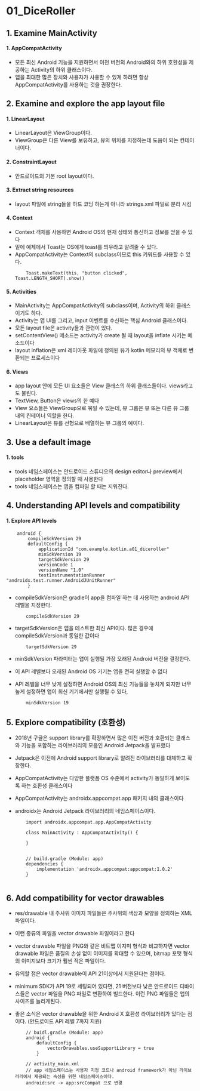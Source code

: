 # 01_DiceRoller

## 1. Examine MainActivity
#### 1. AppCompatActivity
 - 모든 최신 Android 기능을 지원하면서 이전 버전의 Android와의 하위 호환성을 제공하는 Activity의 하위 클래스이다.
 - 앱을 최대한 많은 장치와 사용자가 사용할 수 있게 하려면 항상 AppCompatActivity를 사용하는 것을 권장한다.


## 2. Examine and explore the app layout file
#### 1. LinearLayout
 - LinearLayout은 ViewGroup이다.
 - ViewGroup은 다른 View를 보유하고, 뷰의 위치를 지정하는데 도움이 되는 컨테이너이다.

#### 2. ConstraintLayout
 - 안드로이드의 기본 root layout이다.


#### 3. Extract string resources
 - layout 파일에 string들을 하드 코딩 하는게 아니라 strings.xml 파일로 분리 시킴

#### 4. Context
 - Context 객체를 사용하면 Android OS의 현재 상태와 통신하고 정보를 얻을 수 있다
 - 밑에 예제에서 Toast는 OS에게 toast를 띄우라고 알려줄 수 있다.
 - AppCompatActivity는 Context의 subclass이므로 this 키워드를 사용할 수 있다.
    ```
        Toast.makeText(this, "button clicked", Toast.LENGTH_SHORT).show()
    ```
#### 5. Activities
 - MainActivity는 AppCompatActivity의 subclass이며, Activity의 하위 클래스이기도 하다.
 - Activity는 앱 UI를 그리고, input 이벤트를 수신하는 핵심 Android 클래스이다.
 - 모든 layout file은 activity들과 관련이 있다.
 - setContentView() 메소드는 activity가 create 될 때 layout을 inflate 시키는 메소드이다
 - layout inflation은 xml 레이아웃 파일에 정의된 뷰가 kotlin 메모리의 뷰 객체로 변환되는 프로세스이다

#### 6. Views
 - app layout 안에 모든 UI 요소들은 View 클래스의 하위 클래스들이다. views라고도 불린다.
 - TextView, Button은 views의 한 예다
 - View 요소들은 ViewGroup으로 묶일 수 있는데, 뷰 그룹은 뷰 또는 다른 뷰 그룹 내의 컨테이너 역할을 한다.
 - LinearLayout은 뷰를 선형으로 배열하는 뷰 그룹의 예이다.

## 3. Use a default image
#### 1. tools
 - tools 네임스페이스는 안드로이드 스튜디오의 design editor나 preview에서 placeholder 영역을 정의할 때 사용한다
 - tools 네임스페이스는 앱을 컴파일 할 때는 지워진다.

## 4. Understanding API levels and compatibility
#### 1. Explore API levels

``` 
    android {
        compileSdkVersion 29
        defaultConfig {
            applicationId "com.example.kotlin.a01_diceroller"
            minSdkVersion 19
            targetSdkVersion 29
            versionCode 1
            versionName "1.0"
            testInstrumentationRunner "androidx.test.runner.AndroidJUnitRunner"
        }
```


 - compileSdkVersion은 gradle이 app을 컴파일 하는 데 사용하는 android API 레벨을 지정한다.
 
 
    ```
        compileSdkVersion 29
    ```
 
 - targetSdkVersion은 앱을 테스트한 최신 API이다. 많은 경우에 compileSdkVersion과 동일한 값이다
 
 
    ```
        targetSdkVersion 29
    ```
 
 - minSdkVersion 파라미터는 앱이 실행될 가장 오래된 Android 버전을 결정한다.
 - 이 API 레벨보다 오래된 Android OS 기기는 앱을 전혀 실행할 수 없다
 - API 레벨을 너무 낮게 설정하면 Android OS의 최신 기능들을 놓치게 되지만 너무 높게 설정하면 앱이 최신 기기에서만 실행될 수 있다,
 
 
   ```
       minSdkVersion 19
   ``` 
       
## 5. Explore compatibility (호환성)
 - 2018년 구글은 support library를 확장하면서 많은 이전 버전과 호환되는 클래스와 기능을 포함하는 라이브러리의 모음인 Android Jetpack을 발표했다
 - Jetpack은 이전에 Android support library로 알려진 라이브러리를 대체하고 확장한다.
 - AppCompatActivity는 다양한 플랫폼 OS 수준에서 activity가 동일하게 보이도록 하는 호환성 클래스이다
 - AppCompatActivity는 androidx.appcompat.app 패키지 내의 클래스이다
 - androidx는 Android Jetpack 라이브러리의 네임스페이스이다.
 
 
    ```
        import androidx.appcompat.app.AppCompatActivity
    
        class MainActivity : AppCompatActivity() {
        
        }
        
        
        // build.gradle (Module: app)
        dependencies {
            implementation 'androidx.appcompat:appcompat:1.0.2'
        }
        
    ``` 
    
## 6. Add compatibility for vector drawables
 - res/drawable 내 주사위 이미지 파일들은 주사위의 색상과 모양을 정의하는 XML 파일이다.
 - 이런 종류의 파일을 vector drawable 파일이라고 한다
 - vector drawable 파일을 PNG와 같은 비트맵 이지미 형식과 비교하자면 vector drawable 파일은 품질의 손실 없이 이미지를 확대할 수 있으며, bitmap 포맷 형식의 이미지보다 크기가 훨씬 작은 파일이다.
 - 유의할 점은 vector drawable이 API 21이상에서 지원된다는 점이다.
 - minimum SDK가 API 19로 세팅되어 있다면, 21 버전보다 낮은 안드로이드 디바이스들은 vector 파일을 PNG 파일로 변환하여 빌드한다. 이런 PNG 파일들은 앱의 사이즈를 늘리게된다.
 - 좋은 소식은 vector drawable을 위한 Android X 호환성 라이브러리가 있다는 점이다. (안드로이드 API 레벨 7까지 지원)


    ```
        // buidl.gradle (Module: app)
        android {
            defaultConfig {
                vectorDrawables.useSupportLibrary = true
            }
            
        // activity_main.xml
        // app 네임스페이스는 사용자 지정 코드나 android framework가 아닌 라이브러리에서 제공되는 속성을 위한 네임스페이스이다.
        android:src -> app:srcCompat 으로 변경
        
    ```